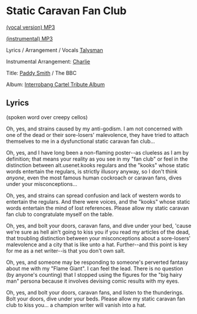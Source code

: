 # Static Caravan Fan Club

[(vocal version) MP3](/static-caravan-fan-club2)

[(instrumental) MP3](/static-caravan-fan-club1)

Lyrics / Arrangement / Vocals [Talysman](/talysman)

Instrumental Arrangement: [Charlie](/charlie)

Title: [Paddy Smith](/paddy-smith) / The BBC

Album: [Interrobang Cartel Tribute Album](/interrobang-cartel-tribute-album)

## Lyrics

(spoken word over creepy cellos)

Oh, yes, and strains caused by my anti-godism. I am not concerned with one of the dead or their sore-losers' malevolence, they have tried to attach themselves to me in a dysfunctional static caravan fan club...

Oh, yes, and I have long been a non-flaming poster--as clueless as I am by definition; that means your reality as you see in my "fan club" or feel in the distinction between alt.usenet.kooks regulars and the "kooks" whose static words entertain the regulars, is strictly illusory anyway, so I don't think *anyone*, even the most famous human cockroach or caravan fans, dives under your misconceptions...

Oh, yes, and strains can spread confusion and lack of western words to entertain the regulars. And there were voices, and the "kooks" whose static words entertain the mind of lost references. Please allow my static caravan fan club to congratulate myself on the table.

Oh, yes, and bolt your doors, caravan fans, and dive under your bed, 'cause we're sure as hell ain't going to kiss you if you read my articles of the dead, that troubling distinction between your misconceptions about a sore-losers' malevolence and a city that is like unto a hat. Further--and this point is key for me as a net writer--is that you don't own salt.

Oh, yes, and someone may be responding to someone's perverted fantasy about me with my "Flame Giant". I can feel the lead. There is no question (by anyone's counting) that I stopped using the figures for the "big hairy man" persona because it involves devising comic results with my eyes.

Oh, yes, and bolt your doors, caravan fans, and listen to the thunderings. Bolt your doors, dive under your beds. Please allow my static caravan fan club to kiss you... a champion writer will vanish into a hat. 